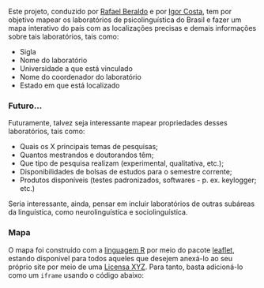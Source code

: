 Este projeto, conduzido por [Rafael Beraldo](https://github.com/rberaldo) e por [Igor Costa](https://igordeo-costa.github.io/), tem por objetivo mapear os laboratórios de psicolinguística do Brasil e fazer um mapa interativo do país com as localizações precisas e demais informações sobre tais laboratórios, tais como:

- Sigla
- Nome do laboratório
- Universidade a que está vinculado
- Nome do coordenador do laboratório
- Estado em que está localizado

### Futuro...
Futuramente, talvez seja interessante mapear propriedades desses laboratórios, tais como:

- Quais os X principais temas de pesquisas;
- Quantos mestrandos e doutorandos têm;
- Que tipo de pesquisa realizam (experimental, qualitativa, etc.);
- Disponibilidades de bolsas de estudos para o semestre corrente;
- Produtos disponíveis (testes padronizados, softwares - p. ex. keylogger; etc.)

Seria interessante, ainda, pensar em incluir laboratórios de outras subáreas da linguística, como neurolinguística e sociolinguística.

### Mapa
O mapa foi construído com a [linguagem R](https://www.r-project.org/) por meio do pacote [leaflet](https://rstudio.github.io/leaflet/), estando disponível para todos aqueles que desejem anexá-lo ao seu próprio site por meio de uma [Licensa XYZ](). Para tanto, basta adicioná-lo como um ```iframe``` usando o código abaixo:
